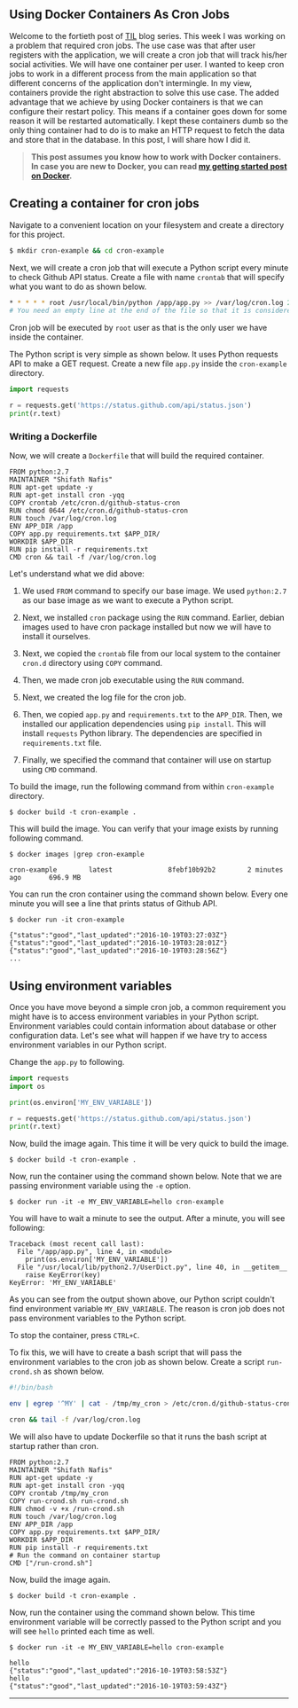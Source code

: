 Using Docker Containers As Cron Jobs
----

Welcome to the fortieth post of [TIL](https://github.com/snafis/TIL) blog series. This week I was working on a problem that required cron jobs. The use case was that after user registers with the application, we will create a cron job that will track his/her social activities. We will have one container per user. I wanted to keep cron jobs to work in a different process from the main application so that different concerns of the application don't intermingle. In my view, containers provide the right abstraction to solve this use case. The added advantage that we achieve by using Docker containers is that we can configure their restart policy. This means if a container goes down for some reason it will be restarted automatically.  I kept these containers dumb so the only thing container had to do is to make an HTTP request to fetch the data and store that in the database. In this post, I will share how I did it.

> **This post assumes you know how to work with Docker containers. In case you are new to Docker, you can read [my getting started post on Docker](https://github.com/snafis/TIL/blob/master/39-docker/README.md).**

## Creating a container for cron jobs

Navigate to a convenient location on your filesystem and create a directory for this project.

```bash
$ mkdir cron-example && cd cron-example
```

Next, we will create a cron job that will execute a Python script every minute to check Github API status. Create a file with name `crontab` that will specify what you want to do as shown below.

```bash
* * * * * root /usr/local/bin/python /app/app.py >> /var/log/cron.log 2>&1
# You need an empty line at the end of the file so that it is considered a valid cron file.
```

Cron job will be executed by `root` user as that is the only user we have inside the container.

The Python script is very simple as shown below. It uses Python requests API to make a GET request. Create a new file `app.py` inside the `cron-example` directory.

```python
import requests

r = requests.get('https://status.github.com/api/status.json')
print(r.text)
```

### Writing a Dockerfile

Now, we will create a `Dockerfile` that will build the required container.

```docker
FROM python:2.7
MAINTAINER "Shifath Nafis"
RUN apt-get update -y
RUN apt-get install cron -yqq
COPY crontab /etc/cron.d/github-status-cron
RUN chmod 0644 /etc/cron.d/github-status-cron
RUN touch /var/log/cron.log
ENV APP_DIR /app
COPY app.py requirements.txt $APP_DIR/
WORKDIR $APP_DIR
RUN pip install -r requirements.txt
CMD cron && tail -f /var/log/cron.log
```

Let's understand what we did above:

1. We used `FROM` command to specify our base image. We used `python:2.7` as our base image as we want to execute a Python script.

2. Next, we installed `cron` package using the `RUN` command. Earlier, debian images used to have cron package installed but now we will have to install it ourselves.

3. Next, we copied the `crontab` file from our local system to the container `cron.d` directory using `COPY` command.

4. Then, we made cron job executable using the `RUN` command.

5. Next, we created the log file for the cron job.

6. Then, we copied  `app.py` and `requirements.txt` to the `APP_DIR`. Then, we installed our application dependencies using `pip install`. This will install `requests` Python library. The dependencies are specified in `requirements.txt` file.

7. Finally, we specified the command that container will use on startup using `CMD` command.

To build the image, run the following command from within `cron-example` directory.

```
$ docker build -t cron-example .
```

This will build the image. You can verify that your image exists by running following command.

```
$ docker images |grep cron-example
```
```
cron-example        latest              8febf10b92b2        2 minutes ago       696.9 MB
```

You can run the cron container using the command shown below. Every one minute you will see a line that prints status of Github API.

```
$ docker run -it cron-example
```
```
{"status":"good","last_updated":"2016-10-19T03:27:03Z"}
{"status":"good","last_updated":"2016-10-19T03:28:01Z"}
{"status":"good","last_updated":"2016-10-19T03:28:56Z"}
...
```

## Using environment variables

Once you have move beyond a simple cron job, a common requirement you might have is to access environment variables in your Python script. Environment variables could contain information about database or other configuration data. Let's see what will happen if we have try to access environment variables in our Python script.

Change the `app.py` to following.

```python
import requests
import os

print(os.environ['MY_ENV_VARIABLE'])

r = requests.get('https://status.github.com/api/status.json')
print(r.text)
```

Now, build the image again. This time it will be very quick to build the image.

```
$ docker build -t cron-example .
```

Now, run the container using the command shown below. Note that we are passing environment variable using the `-e` option.

```
$ docker run -it -e MY_ENV_VARIABLE=hello cron-example
```

You will have to wait a minute to see the output. After a minute, you will see following:

```
Traceback (most recent call last):
  File "/app/app.py", line 4, in <module>
    print(os.environ['MY_ENV_VARIABLE'])
  File "/usr/local/lib/python2.7/UserDict.py", line 40, in __getitem__
    raise KeyError(key)
KeyError: 'MY_ENV_VARIABLE'
```

As you can see from the output shown above, our Python script couldn't find environment variable `MY_ENV_VARIABLE`. The reason is cron job does not pass environment variables to the Python script.

To stop the container, press `CTRL+C`.

To fix this, we will have to create a bash script that will pass the environment variables to the cron job as shown below. Create a script `run-crond.sh` as shown below.

```bash
#!/bin/bash

env | egrep '^MY' | cat - /tmp/my_cron > /etc/cron.d/github-status-cron

cron && tail -f /var/log/cron.log
```

We will also have to update Dockerfile so that it runs the bash script at startup rather than cron.

```docker
FROM python:2.7
MAINTAINER "Shifath Nafis"
RUN apt-get update -y
RUN apt-get install cron -yqq
COPY crontab /tmp/my_cron
COPY run-crond.sh run-crond.sh
RUN chmod -v +x /run-crond.sh
RUN touch /var/log/cron.log
ENV APP_DIR /app
COPY app.py requirements.txt $APP_DIR/
WORKDIR $APP_DIR
RUN pip install -r requirements.txt
# Run the command on container startup
CMD ["/run-crond.sh"]
```

Now, build the image again.

```
$ docker build -t cron-example .
```

Now, run the container using the command shown below. This time environment variable will be correctly passed to the Python script and you will see `hello` printed each time as well.

```
$ docker run -it -e MY_ENV_VARIABLE=hello cron-example
```
```
hello
{"status":"good","last_updated":"2016-10-19T03:58:53Z"}
hello
{"status":"good","last_updated":"2016-10-19T03:59:43Z"}
```

----